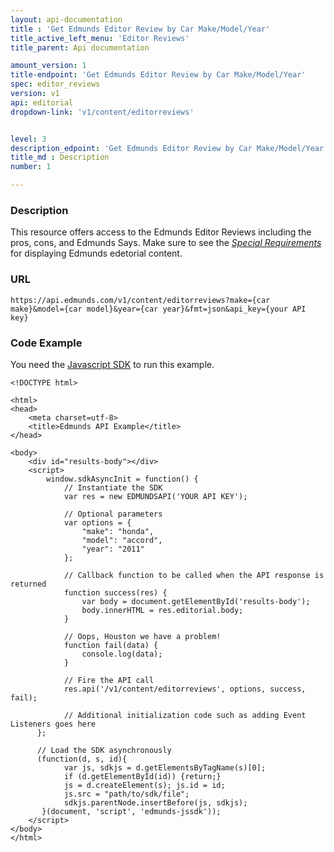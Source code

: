 ```yaml
---
layout: api-documentation
title : 'Get Edmunds Editor Review by Car Make/Model/Year'
title_active_left_menu: 'Editor Reviews'
title_parent: Api documentation

amount_version: 1
title-endpoint: 'Get Edmunds Editor Review by Car Make/Model/Year'
spec: editor_reviews
version: v1
api: editorial
dropdown-link: 'v1/content/editorreviews'


level: 3
description_edpoint: 'Get Edmunds Editor Review by Car Make/Model/Year'
title_md : Description
number: 1

---
```



### Description

This resource offers access to the Edmunds Editor Reviews including the pros, cons, and Edmunds Says.
Make sure to see the [*Special Requirements*](http://developer.edmunds.com/api-documentation/editorial/#special_requirements) for displaying Edmunds edetorial content.

### URL

	https://api.edmunds.com/v1/content/editorreviews?make={car make}&model={car model}&year={car year}&fmt=json&api_key={your API key}
	
### Code Example

You need the [Javascript SDK](https://github.com/EdmundsAPI/edmunds-javascript-sdk) to run this example.

	<!DOCTYPE html>

	<html>
	<head>
		<meta charset=utf-8>
		<title>Edmunds API Example</title>
	</head>

	<body>
		<div id="results-body"></div>
		<script>
		  	window.sdkAsyncInit = function() {
		    	// Instantiate the SDK
				var res = new EDMUNDSAPI('YOUR API KEY');

				// Optional parameters
				var options = {
					"make": "honda",
					"model": "accord",
					"year": "2011"
				};

				// Callback function to be called when the API response is returned
				function success(res) {
					var body = document.getElementById('results-body');
					body.innerHTML = res.editorial.body;
				}

				// Oops, Houston we have a problem!
				function fail(data) {
					console.log(data);
				}

				// Fire the API call
				res.api('/v1/content/editorreviews', options, success, fail);

			    // Additional initialization code such as adding Event Listeners goes here
		  };

		  // Load the SDK asynchronously
		  (function(d, s, id){
		     	var js, sdkjs = d.getElementsByTagName(s)[0];
		     	if (d.getElementById(id)) {return;}
		     	js = d.createElement(s); js.id = id;
		     	js.src = "path/to/sdk/file";
		     	sdkjs.parentNode.insertBefore(js, sdkjs);
		   }(document, 'script', 'edmunds-jssdk'));
		</script>
	</body>
	</html>